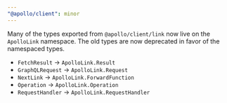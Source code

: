 ```yaml
---
"@apollo/client": minor
---
```


Many of the types exported from `@apollo/client/link` now live on the `ApolloLink` namespace. The old types are now deprecated in favor of the namespaced types.

- `FetchResult` -> `ApolloLink.Result`
- `GraphQLRequest` -> `ApolloLink.Request`
- `NextLink` -> `ApolloLink.ForwardFunction`
- `Operation` -> `ApolloLink.Operation`
- `RequestHandler` -> `ApolloLink.RequestHandler`
